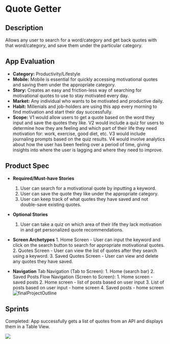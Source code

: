 Quote Getter
===

## Description
Allows any user to search for a word/category and get back quotes with that word/category, and save them under the particular category.

## App Evaluation
  - **Category:** Productivity/Lifestyle
   - **Mobile:** Mobile is essential for quickly accessing motivational quotes and saving them under the appropriate category.
   - **Story:** Creates an easy and friction-less way of searching for motivational quotes to use to stay motivated every day.
   - **Market:** Any individual who wants to be motivated and productive daily. 
   - **Habit:** Millenials and job-holders are using this app every morning to find motivation and start their day successfully.
   - **Scope:** V1 would allow users to get a quote based on the word they input and save the quotes they like. V2 would include a quiz for users to determine how they are feeling and which part of their life they need motivation for: work, exercise, good diet, etc. V3 would include journaling prompts based on the quiz results. V4 would involve analytics about how the user has been feeling over a period of time, giving insights into where the user is lagging and where they need to improve.


## Product Spec
- **Required/Must-have Stories** 
  1. User can search for a motivational quote by inputting a keyword.
  2. User can save the quote they like under the appropriate category.
  3. User can keep track of what quotes they have saved and not double-save existing quotes.

- **Optional Stories** 
  1. User can take a quiz on which area of their life they lack motivation in and get personalized quote recommendations.

- **Screen Archetypes** 
      1. Home Screen - User can input the keyword and click on the search button to search for appropriate motivational quotes.
      2. Quotes Screen - User can view the list of quotes after they search using a keyword.
      3. Saved Quotes Screen - User can view and delete any quotes they have saved.
- **Navigation**
    Tab Navigation (Tab to Screen):
        1. Home (search bar)
        2. Saved Posts
    Flow Navigation (Screen to Screen):
         1. Home screen - saved posts
         2. Home screen - list of posts based on user input
         3. List of posts based on user input - home screen
         4. Saved posts - home screen 
![finalProjectOutline](https://github.com/one-piece-finder1/FinalProject/assets/151676614/dfd60e99-5f14-4a0d-9e58-aa500337fbc9)

## Sprints
Completed:
App successfully gets a list of quotes from an API and displays them in a Table View.

<div>
    <a href="https://www.loom.com/share/47b88311290a4cd4824e3b708e02a233">
    </a>
    <a href="https://www.loom.com/share/47b88311290a4cd4824e3b708e02a233">
      <img style="max-width:300px;" src="https://cdn.loom.com/sessions/thumbnails/47b88311290a4cd4824e3b708e02a233-with-play.gif">
    </a>
</div>

